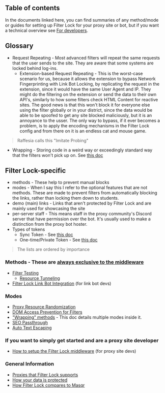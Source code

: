 ## Table of contents

In the documents linked here, you can find summaries of any method/mode or guides for setting up Filter Lock for your proxy site or bot, but if you want a technical overview see [For developers](./for%20devs/Index.md).

## Glossary

- Request Repeating - Most advanced filters will repeat the same requests that the user sends to the site. They are aware that some systems are locked behind log-ins.
  - Extension-based Request Repeating - This is the worst-case scenario for us, because it allows the extension to bypass Network Fingerprinting with Link Bot Locking, by replicating the request in the extension, since it would have the same User Agent and IP. They might do the filtering on the extension or send the data to their own API's, similarly to how some filters check HTML Content for reactive sites. The good news is that this won't block it for everyone else using the filter globally or in your district, since the data would be able to be spoofed to get any site blocked maliciously, but it is an annoyance to the usser. The only way to bypass, if it ever becomes a problem, is to apply the encoding mechanisms in the Filter Lock config and from there on it is an endless cat and mouse game.

> Raffesia calls this "Imitate Probing"

- Wrapping - Storing code in a weird way or exceedingly standard way that the filters won't pick up on. See [this doc](./modes/"Wrapping"%20methods.md)

## Filter Lock-specific

- methods - These help to prevent manual blocks
- modes - When I say this I refer to the optional features that are not methods. These are made to prevent filters from automatically blocking the links, rather than locking them down to students.
- demo (main) links - Links that aren't protected by Filter Lock and are mainly used for showcasing the site
- per-server staff - This means staff in the proxy community's Discord server that have permission over the bot. It's usually used to make a distinction from the proxy bot hoster.
- Types of tokens
  - Sync Token - See [this doc](./for%20devs/standards/Sync%20Token.md)
  - One-time/Private Token - See [this doc](./for%20devs/standards/Link%20Bot%20Tokens.md)

> The lists are ordered by importance

### Methods - These are [always exclusive to the middleware](./For)

- [Filter Testing](./methods/Filter%20Testing.md)
  - [Resource Tunneling](./modes/Resource%20Tunneling.md)
- [Filter Lock Link Bot Integration](./user%20guides/Link%20Bot%20Integration.md) (for link bot devs)

### Modes

- [Proxy Resource Randomization](./modes/Proxy%20Resource%20Randomization.md)
- [DOM Access Prevention for Filters](./modes/DOM%20Access%20Prevention%20for%20Filters.md)
- ["Wrapping" methods](./modes/"Wrapping"%20methods.md) - This doc details multiple modes inside it.
- [SEO Passthrough](./modes/SEO%20Passthrough.md)
- [Auto Text Escaping](./modes/Auto%20Text%20Escaping.md)

### If you want to simply get started and are a proxy site developer

- [How to setup the Filter Lock middleware](./misc/How%20to%20setup%20the%20Filter%20Lock%20middleware.md) (for proxy site devs)

### General Information

- [Proxies that Filter Lock supports](./misc/Proxies%20that%20Filter%20Lock%20support.md)
- [How your data is protected](./misc/How%20your%20data%20is%20protected.md)
- [How Filter Lock compares to Masqr](./misc/How%20Filter%20Lock.md%20compares%20to%20Masqr)
